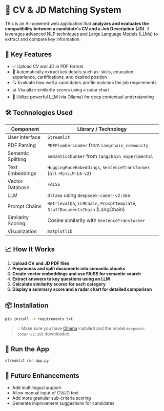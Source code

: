 # 📄 CV & JD Matching System

This is an AI-powered web application that **analyzes and evaluates the compatibility between a candidate's CV and a Job Description (JD)**. It leverages advanced NLP techniques and Large Language Models (LLMs) to extract and compare key information.

## 🚀 Key Features

- ✅ Upload CV and JD in PDF format  
- 🤖 Automatically extract key details such as: skills, education, experience, certifications, and desired position  
- 🔍 Evaluate how well a candidate’s profile matches the job requirements  
- 📊 Visualize similarity scores using a radar chart  
- 🧠 Utilize powerful LLM (via Ollama) for deep contextual understanding  

## 🛠️ Technologies Used

| Component             | Library / Technology                                                            |
|-----------------------|----------------------------------------------------------------------------------|
| User Interface        | `Streamlit`                                                                     |
| PDF Parsing           | `PDFPlumberLoader` from `langchain_community`                                   |
| Semantic Splitting    | `SemanticChunker` from `langchain_experimental`                                 |
| Text Embeddings       | `HuggingFaceEmbeddings`, `SentenceTransformer` (`all-MiniLM-L6-v2`)             |
| Vector Database       | `FAISS`                                                                          |
| LLM                   | `Ollama` using `deepseek-coder-v2:16b`                                           |
| Prompt Chains         | `RetrievalQA`, `LLMChain`, `PromptTemplate`, `StuffDocumentsChain` (LangChain)  |
| Similarity Scoring    | Cosine similarity with `SentenceTransformer`                                     |
| Visualization         | `matplotlib`                                                                     |

## 📈 How It Works

1. **Upload CV and JD PDF files**  
2. **Preprocess and split documents into semantic chunks**  
3. **Create vector embeddings and use FAISS for semantic search**  
4. **Extract answers to key questions using an LLM**  
5. **Calculate similarity scores for each category**  
6. **Display a summary score and a radar chart for detailed comparison**  

## 📦 Installation

```bash
pip install -r requirements.txt
```

> 💡 Make sure you have [Ollama](https://ollama.com) installed and the model `deepseek-coder-v2:16b` downloaded.

## 🚀 Run the App

```bash
streamlit run app.py
```

## 🧩 Future Enhancements

- Add multilingual support  
- Allow manual input of CV/JD text  
- Add more granular sub-criteria scoring  
- Generate improvement suggestions for candidates  
